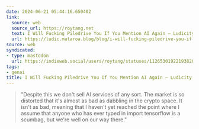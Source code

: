 ```yaml
---
date: 2024-06-21 05:44:16.650402
link:
  source: web
  source_url: https://roytang.net
  text: I Will Fucking Piledrive You If You Mention AI Again — Ludicity
  url: https://ludic.mataroa.blog/blog/i-will-fucking-piledrive-you-if-you-mention-ai-again/#fnref:8
source: web
syndicated:
- type: mastodon
  url: https://indieweb.social/users/roytang/statuses/112653019221938202
tags:
- genai
title: I Will Fucking Piledrive You If You Mention AI Again — Ludicity
---
```


> "Despite this we don't sell AI services of any sort. The market is so distorted that it's almost as bad as dabbling in the crypto space. It isn't as bad, meaning that I haven't yet reached the point where I assume that anyone who has ever typed in import tensorflow is a scumbag, but we're well on our way there."